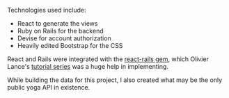 
Technologies used include:
* React to generate the views
* Ruby on Rails for the backend
* Devise for account authorization
* Heavily edited Bootstrap for the CSS

React and Rails were integrated with the <a href="https://github.com/reactjs/react-rails">react-rails gem</a>, which Olivier Lance's <a href="https://medium.com/technically-speaking/isomorphic-reactjs-app-with-ruby-on-rails-part-1-server-side-rendering-8438bbb1ea1c#.ucoexco93">tutorial series</a> was a huge help in implementing.

While building the data for this project, I also created what may be the only public yoga API in existence.